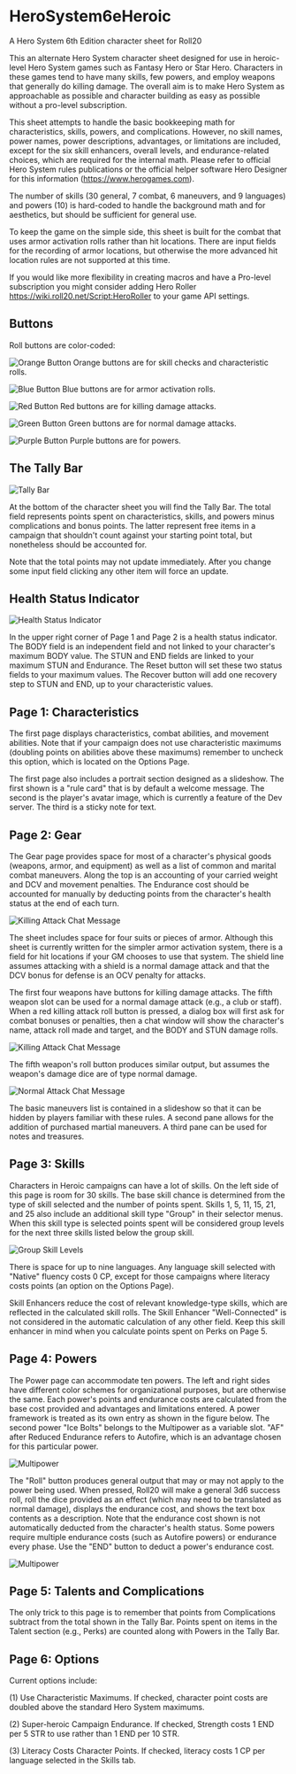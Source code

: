 # HeroSystem6eHeroic
A Hero System 6th Edition character sheet for Roll20

This an alternate Hero System character sheet designed for use in heroic-level Hero System games such as Fantasy Hero or Star Hero. Characters in these games tend to have many skills, few powers, and employ weapons that generally do killing damage. The overall aim is to make Hero System as approachable as possible and character building as easy as possible without a pro-level subscription.

This sheet attempts to handle the basic bookkeeping math for characteristics, skills, powers, and complications. However, no skill names, power names, power descriptions, advantages, or limitations are included, except for the six skill enhancers, overall levels, and endurance-related choices, which are required for the internal math. Please refer to official Hero System rules publications or the official helper software Hero Designer for this information (https://www.herogames.com).

The number of skills (30 general, 7 combat, 6 maneuvers, and 9 languages) and powers (10) is hard-coded to handle the background math and for aesthetics, but should be sufficient for general use.

To keep the game on the simple side, this sheet is built for the combat that uses armor activation rolls rather than hit locations. There are input fields for the recording of armor locations, but otherwise the more advanced hit location rules are not supported at this time.

If you would like more flexibility in creating macros and have a Pro-level subscription you might consider adding Hero Roller https://wiki.roll20.net/Script:HeroRoller to your game API settings.

## Buttons
Roll buttons are color-coded:

![Orange Button](https://github.com/Villain1nGlasses/images/blob/9c9a37562681044c3e40e5a44e8d59cdb4d45b57/OrangeButton.png) Orange buttons are for skill checks and characteristic rolls.

![Blue Button](https://github.com/Villain1nGlasses/images/blob/52e7bb3fc36665f84fb8f4df4619b5b9db79539c/BlueButton.png) Blue buttons are for armor activation rolls.

![Red Button](https://github.com/Villain1nGlasses/images/blob/52e7bb3fc36665f84fb8f4df4619b5b9db79539c/RedButton.png) Red buttons are for killing damage attacks.

![Green Button](https://github.com/Villain1nGlasses/images/blob/52e7bb3fc36665f84fb8f4df4619b5b9db79539c/GreenButton.png) Green buttons are for normal damage attacks.

![Purple Button](https://github.com/Villain1nGlasses/images/blob/52e7bb3fc36665f84fb8f4df4619b5b9db79539c/PurpleButton.png) Purple buttons are for powers.

## The Tally Bar

![Tally Bar](https://github.com/Villain1nGlasses/images/blob/c3b73390e021e61e2532f6671d24322eed378f23/TallyBar.png)

At the bottom of the character sheet you will find the Tally Bar. The total field represents points spent on characteristics, skills, and powers minus complications and bonus points. The latter represent free items in a campaign that shouldn't count against your starting point total, but nonetheless should be accounted for.

Note that the total points may not update immediately. After you change some input field clicking any other item will force an update.

## Health Status Indicator

![Health Status Indicator](https://github.com/Villain1nGlasses/images/blob/318bd9656887880b4fd28fddf9b1c07fd40d204f/HealthStatus.png)

In the upper right corner of Page 1 and Page 2 is a health status indicator. The BODY field is an independent field and not linked to your character's maximum BODY value. The STUN and END fields are linked to your maximum STUN and Endurance. The Reset button will set these two status fields to your maximum values. The Recover button will add one recovery step to STUN and END, up to your characteristic values.

## Page 1: Characteristics

The first page displays characteristics, combat abilities, and movement abilities. Note that if your campaign does not use characteristic maximums (doubling points on abilities above these maximums) remember to uncheck this option, which is located on the Options Page.

The first page also includes a portrait section designed as a slideshow. The first shown is a "rule card" that is by default a welcome message. The second is the player's avatar image, which is currently a feature of the Dev server. The third is a sticky note for text.

## Page 2: Gear

The Gear page provides space for most of a character's physical goods (weapons, armor, and equipment) as well as a list of common and marital combat maneuvers. Along the top is an accounting of your carried weight and DCV and movement penalties. The Endurance cost should be accounted for manually by deducting points from the character's health status at the end of each turn.

![Killing Attack Chat Message](https://github.com/Villain1nGlasses/images/blob/3304081cf4f84b8bf2b3f0a8a2d41c163e275d3f/encumbrance.png)

The sheet includes space for four suits or pieces of armor. Although this sheet is currently written for the simpler armor activation system, there is a field for hit locations if your GM chooses to use that system. The shield line assumes attacking with a shield is a normal damage attack and that the DCV bonus for defense is an OCV penalty for attacks.

The first four weapons have buttons for killing damage attacks. The fifth weapon slot can be used for a normal damage attack (e.g., a club or staff). When a red killing attack roll button is pressed, a dialog box will first ask for combat bonuses or penalties, then a chat window will show the character's name, attack roll made and target, and the BODY and STUN damage rolls.

![Killing Attack Chat Message](https://github.com/Villain1nGlasses/images/blob/a14f2b633b99788b00227d77c6138c334494933c/RedButtonChat.png)

The fifth weapon's roll button produces similar output, but assumes the weapon's damage dice are of type normal damage.

![Normal Attack Chat Message](https://github.com/Villain1nGlasses/images/blob/c910ec6970abe43671e32a8907b831244ce449b7/GreenButtonChat.png)

The basic maneuvers list is contained in a slideshow so that it can be hidden by players familiar with these rules. A second pane allows for the addition of purchased martial maneuvers. A third pane can be used for notes and treasures.

## Page 3: Skills

Characters in Heroic campaigns can have a lot of skills. On the left side of this page is room for 30 skills. The base skill chance is determined from the type of skill selected and the number of points spent. Skills 1, 5, 11, 15, 21, and 25 also include an additional skill type "Group" in their selector menus. When this skill type is selected points spent will be considered group levels for the next three skills listed below the group skill. 

![Group Skill Levels](https://github.com/Villain1nGlasses/images/blob/5231f7b5e6511c385cb2ff15d0ac8a0fcc0b0edc/GroupSkillLevels.png)

There is space for up to nine languages. Any language skill selected with "Native" fluency costs 0 CP, except for those campaigns where literacy costs points (an option on the Options Page).

Skill Enhancers reduce the cost of relevant knowledge-type skills, which are reflected in the calculated skill rolls. The Skill Enhancer "Well-Connected" is not considered in the automatic calculation of any other field. Keep this skill enhancer in mind when you calculate points spent on Perks on Page 5.

## Page 4: Powers

The Power page can accommodate ten powers. The left and right sides have different color schemes for organizational purposes, but are otherwise the same. Each power's points and endurance costs are calculated from the base cost provided and advantages and limitations entered. A power framework is treated as its own entry as shown in the figure below. The second power "Ice Bolts" belongs to the Multipower as a variable slot. "AF" after Reduced Endurance refers to Autofire, which is an advantage chosen for this particular power.

![Multipower](https://github.com/Villain1nGlasses/images/blob/4608ee0babe018ac21b5adbfd1c18e0f88e242e8/Multipower.png)

The "Roll" button produces general output that may or may not apply to the power being used. When pressed, Roll20 will make a general 3d6 success roll, roll the dice provided as an effect (which may need to be translated as normal damage), displays the endurance cost, and shows the text box contents as a description. Note that the endurance cost shown is not automatically deducted from the character's health status. Some powers require multiple endurance costs (such as Autofire powers) or endurance every phase. Use the "END" button to deduct a power's endurance cost.

![Multipower](https://github.com/Villain1nGlasses/images/blob/2888dfb046b0e6c372d9637a3bedf95802b7a1a0/PurpleButtonChat.png)

## Page 5: Talents and Complications

The only trick to this page is to remember that points from Complications subtract from the total shown in the Tally Bar. Points spent on items in the Talent section (e.g., Perks) are counted along with Powers in the Tally Bar.  

## Page 6: Options

Current options include:

(1) Use Characteristic Maximums. If checked, character point costs are doubled above the standard Hero System maximums.

(2) Super-heroic Campaign Endurance. If checked, Strength costs 1 END per 5 STR to use rather than 1 END per 10 STR.

(3) Literacy Costs Character Points. If checked, literacy costs 1 CP per language selected in the Skills tab. 
